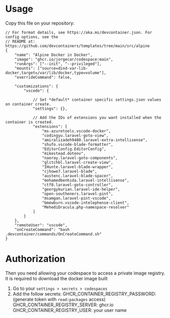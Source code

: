 # Usage

Copy this file on your repository:

```
// For format details, see https://aka.ms/devcontainer.json. For config options, see the
// README at: https://github.com/devcontainers/templates/tree/main/src/alpine
{
	"name": "Alpine Docker in Docker",
	"image": "ghcr.io/jorgecar/codespace:main",
	"runArgs": ["--init", "--privileged"],
	"mounts": ["source=dind-var-lib-docker,target=/var/lib/docker,type=volume"],
	"overrideCommand": false,

    "customizations": {
        "vscode": {

            // Set *default* container specific settings.json values on container create.
            "settings": {},

            // Add the IDs of extensions you want installed when the container is created.
            "extensions": [
                "ms-azuretools.vscode-docker",
                "codingyu.laravel-goto-view",
                "amiralizadeh9480.laravel-extra-intellisense",
                "shufo.vscode-blade-formatter",
                "EditorConfig.EditorConfig",
                "mikestead.dotenv",
                "naoray.laravel-goto-components",
                "glitchbl.laravel-create-view",
                "IHunte.laravel-blade-wrapper",
                "cjhowe7.laravel-blade",
                "austenc.laravel-blade-spacer",
                "mohamedbenhida.laravel-intellisense",
                "ctf0.laravel-goto-controller",
                "georgykurian.laravel-ide-helper",
                "open-southeners.laravel-pint",
                "msamgan.laravel-pint-vscode",
                "bmewburn.vscode-intelephense-client",
                "MehediDracula.php-namespace-resolver"
            ]
        }
    },
	"remoteUser": "vscode",
	"onCreateCommand": "bash .devcontainer/commands/OnCreateCommand.sh"
}
```

# Authorization
Then you need allowing your codespace to access a private image registry. It is required to download the docker image built

1. Go to your `settings > secrets > codespaces`
2. Add the follow secrets:
GHCR_CONTAINER_REGISTRY_PASSWORD: (generate token with `read:packages` access)
GHCR_CONTAINER_REGISTRY_SERVER: ghcr.io
GHCR_CONTAINER_REGISTRY_USER: your user name
